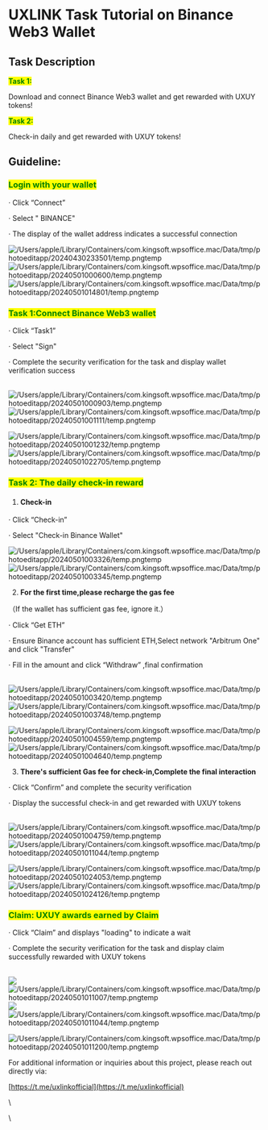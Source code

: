 # UXLINK Task Tutorial on Binance Web3 Wallet

## Task Description

<mark style="color:green;">**Task 1:**</mark>

Download and connect Binance Web3 wallet and get rewarded with UXUY tokens!

<mark style="color:green;">**Task 2:**</mark>&#x20;

Check-in daily and get rewarded with UXUY tokens!

##

## Guideline:

### <mark style="color:green;">Login with your wallet</mark>

· Click “Connect”

· Select " BINANCE"&#x20;

· The display of the wallet address indicates a successful   connection

![/Users/apple/Library/Containers/com.kingsoft.wpsoffice.mac/Data/tmp/photoeditapp/20240430233501/temp.pngtemp](https://lh7-us.googleusercontent.com/INMnLRNWXkiaKar47a65DdZuZjVZAB6vxwshx8LxzUbqRRxYNy\_W4o73uybmvRtqf0VPuVcLR1imtD96Plbc3g-jmOOhlzdsrtY8LPxzE\_kwgx1YpLHk2hXmvYWJ5Iub42HaLCi9g8MQh805sEdcdA) ![/Users/apple/Library/Containers/com.kingsoft.wpsoffice.mac/Data/tmp/photoeditapp/20240501000600/temp.pngtemp](https://lh7-us.googleusercontent.com/u3FO8fugKLOyY80wQ45UcVTLkBVk1asUS4p0FB1Pizy5bLjH9AUH9s7sARlUFmFPdxcJgbFQ\_3xyPitpAGUC92fqxEVHAjAv\_63HXURaGwIqVHnZMDcy1VN511CcoZfPKi2CzxSF2zr9P0Hs2mt3ig) ![/Users/apple/Library/Containers/com.kingsoft.wpsoffice.mac/Data/tmp/photoeditapp/20240501014801/temp.pngtemp](https://lh7-us.googleusercontent.com/boMue940sc8S5LbPvmPfgzywb0KG3YA9mOLk89bPqVd0vfeB1742p6ERzhnke9EtWuWBAtNacfZ2dej4MJV9J2N8rKUJDiIoQnbUTbhQwAzIBo0HCb73b\_lsN9AklJnv36ov7WvRls-b-rqgpoIC8Q)

###

### <mark style="color:green;">Task 1:Connect Binance Web3 wallet</mark>

· Click “Task1”

· Select "Sign"

&#x20;· Complete the security verification for the task and display wallet verification success

\
![/Users/apple/Library/Containers/com.kingsoft.wpsoffice.mac/Data/tmp/photoeditapp/20240501000903/temp.pngtemp](https://lh7-us.googleusercontent.com/jnjOrSCqaQQVZnuH6Ep5oDsFlJ-2M3rO3LH2lFBoilX7faELvWMHHx2Ob2B6Um7FFMfT6HHBBXXv3MzSON\_lEO4wjYbYdRmQkhbX11BfNb4t53z2bVMpYJSrPtOpzQcRE4FjpuI04KfTy5CHxu11oA)![/Users/apple/Library/Containers/com.kingsoft.wpsoffice.mac/Data/tmp/photoeditapp/20240501001111/temp.pngtemp](https://lh7-us.googleusercontent.com/50O3GTG3tRmwagQ-PD\_2irkDlfB3dE0hFPk0-Ucgi-fftwMXrmNO\_w\_b0k9Cl5L54Zi8z-ZZNKppmj7Zt1UddlX9pMBfj3BN89dRkiJZUkUpt8ipqOb3rQUXAIxscgH9iPwGA3IMtIir-GwtYVDGZQ)

![/Users/apple/Library/Containers/com.kingsoft.wpsoffice.mac/Data/tmp/photoeditapp/20240501001232/temp.pngtemp](https://lh7-us.googleusercontent.com/hMr5PQY-Q8DATFZFz5jXtoUHtdBo0D4hYZ6vbdpDlcmXU2qvONOQ5Ub8S86RgEyhhinuija6-O2r1vNEcB2GSzQk3cwJXLwH\_3PeZfFfYrtAshgGXNEWH170FPsexRQYGnRa7Ne2L3E0LtOsWNsJHw)![/Users/apple/Library/Containers/com.kingsoft.wpsoffice.mac/Data/tmp/photoeditapp/20240501022705/temp.pngtemp](https://lh7-us.googleusercontent.com/AdUDE8fGU60OCWinP90CVGzgQdyz-hu-bJVwh9OeJsowNyWsmp\_gu-cb-rylkxWj-xR6ACmIPYsZVEHZK-peSdb6LZcpI9OjXoxypWFGzzXAE39kE9\_OBg\_XJ729WaSuT01zu0UPnZcgXkN8x36thQ)



### <mark style="color:green;">Task 2: The daily check-in reward</mark>

1. #### **Check-in**

· Click “Check-in”

· Select "Check-in Binance Wallet"

![/Users/apple/Library/Containers/com.kingsoft.wpsoffice.mac/Data/tmp/photoeditapp/20240501003326/temp.pngtemp](https://lh7-us.googleusercontent.com/XNPInh7nVDp2hM627zDwsCJRTgBECXfEO258lB0IDSUhDPAcuyQ8ihT4iKN0U1FaeWVSm6MjyUP7q1ilNWhM2iL2cVbVWeKuChqrgdJdOLMqZLHjaF2a\_ORayUX9vxkr3yYug6zSO819uT9K5ihB6w) ![/Users/apple/Library/Containers/com.kingsoft.wpsoffice.mac/Data/tmp/photoeditapp/20240501003345/temp.pngtemp](https://lh7-us.googleusercontent.com/d76L2Drh9cv4B\_pthRblrxSTrSCmFAcayoxK2OGZFcYCmXu7ZFIQ7UT30bmHMh6xqwMqUZ3C9O8zLuqziar0Oiu\_fCbNmqmk-A8mmlZyGzEKu1go3bSu\_XqC98aB62mmAppMVLzec9PNGkCakIUqSg)



2. **For the first time,please recharge the gas fee**

&#x20;       （If the wallet has sufficient gas fee, ignore it.）

· Click “Get ETH”

· Ensure Binance account has sufficient ETH,Select  network "Arbitrum One" and click "Transfer"

· Fill in the amount and click “Withdraw” ,final confirmation

\
![/Users/apple/Library/Containers/com.kingsoft.wpsoffice.mac/Data/tmp/photoeditapp/20240501003420/temp.pngtemp](https://lh7-us.googleusercontent.com/slT6wESh4FSv729UndBtVDV3imF36no83gaPQzSarXudrJQR3-Y9ceZLW9yP5Q7Tff0BpaY42AIPF1qA6hlLM5tKNIX3cYiLCmeS\_9H6pTu2cBZeoceqwWy-Xoyf1bDFKf2hlSdxoAzXE0FZO74h4A)![/Users/apple/Library/Containers/com.kingsoft.wpsoffice.mac/Data/tmp/photoeditapp/20240501003748/temp.pngtemp](https://lh7-us.googleusercontent.com/mGCxSHzA1jnJgyvBauNufJ-MJmNeyS19hh-oNw7TfxsZ1Ol7GEwTS0nWEkOYBrKrfiTWAEZupeyazFQJDm0h2Oz2bODJHrr-xwWjMq\_Tr4MItm97Do33arE-XI6Y2f-qML4tSWvSZj6bOmtL\_3qXkw)

![/Users/apple/Library/Containers/com.kingsoft.wpsoffice.mac/Data/tmp/photoeditapp/20240501004559/temp.pngtemp](https://lh7-us.googleusercontent.com/Tpr0kHARjBM-v1p8Sxj5dcGTBXKoroA7yyOgPjmOt6xEKxvbDAOUZgq9oIC6Vck\_JftmVuI88gQYqvE3vxzH5s98\_QLN3xQ-KsSyLzY2RHmkQSjrInswDdPtIhdtwrzLmRS9pzm5x\_kihH2ZoQX07Q) ![/Users/apple/Library/Containers/com.kingsoft.wpsoffice.mac/Data/tmp/photoeditapp/20240501004640/temp.pngtemp](https://lh7-us.googleusercontent.com/D7GHJwznuCtO4bG0r2EM7gSs5RGFCzlTPNhB2uszV47Krvs-ClfOkDXFXgoKbiLNMG5aLVicV1JxiDFOKIXafxDGbPcdTV123U9bQXwnyZ0aVJ0Tck-1WF9Bbl7xaS0lDNrGdWaXrhf0v5AZUvB\_6g)



3. **There's sufficient Gas fee for check-in,Complete the final interaction**

· Click “Confirm” and complete the security verification

· Display the successful check-in and get rewarded with UXUY tokens

\
![/Users/apple/Library/Containers/com.kingsoft.wpsoffice.mac/Data/tmp/photoeditapp/20240501004759/temp.pngtemp](https://lh7-us.googleusercontent.com/BhmVi2I1pmqI-b7wcSy7ETqaFotSlnkeB3Yq0Xp1EIJYq43DIlVGfWGcciiq1xh\_D00KKx1T0KXepKmNDIHmD743AkFZ92bmygSaRsGSpkUabYxc3TTpkz6Sxf2WifWmGFuMvwusmOaKmclGXL0-SA) ![/Users/apple/Library/Containers/com.kingsoft.wpsoffice.mac/Data/tmp/photoeditapp/20240501011044/temp.pngtemp](https://lh7-us.googleusercontent.com/K1Eva-MPD619yofn8yhRnIu4RGs2fGZLzQc0BknFfj2b7qTgAMoRmunfZpEFSBdu5roW4\_Gi4oYDgxvIVpIzF7UREbfRN3RUi1mqERV-7RaF8WdjOTyk\_GiefFI714QJWR7dKRsfbRGf9FYn35GmCw)

![/Users/apple/Library/Containers/com.kingsoft.wpsoffice.mac/Data/tmp/photoeditapp/20240501024053/temp.pngtemp](https://lh7-us.googleusercontent.com/I7F44EQM4t1XHCTBL\_KARDHI1px7zczS4uXQH9pPeirO1yJq3UIT0lkRbpVQFK1TuuaCTOrov8iY5pDe3DDQcnSHX0MtrYxDF5ELExWH5TGvFlUd25l4sfW-8mWEgMSv0PXmgq0oVgwJ1kygIDpk4g) ![/Users/apple/Library/Containers/com.kingsoft.wpsoffice.mac/Data/tmp/photoeditapp/20240501024126/temp.pngtemp](https://lh7-us.googleusercontent.com/FRcbg2PXeqhpurqBVzHEHr2pCa1otcs-iu4fl4xkNcLvneAxkwlw\_4o6UqzKQynRl-dm6OoNjoHCjjuub\_ooQ6qF1K88Tfp5punJlHAPGHCKwhdAuDlv7lk9frB92ssoWxs\_LMbqGoKRNOC1fsBPXQ)



### <mark style="color:green;">Claim: UXUY awards earned by Claim</mark>

· Click “Claim” and displays "loading" to indicate a wait

· Complete the security verification for the task and display claim successfully rewarded with UXUY tokens

\
![](https://lh7-us.googleusercontent.com/zKl2UN1l9MXehiDmhPX5fnhzMDHAZXqoqT4Awu5SjmYqhlv1V6oRWnxkJtwu6hWwhMTFZjbFP77rQpJtmuqmyiE559qvqSOUgIIs2d0xKWDEkoeS8PF\_xGdsIxPYzrXlZn8Qh99dyL3-) ![/Users/apple/Library/Containers/com.kingsoft.wpsoffice.mac/Data/tmp/photoeditapp/20240501011007/temp.pngtemp](https://lh7-us.googleusercontent.com/zGmWyHFRRo-VEGOwUH0x2ZfSa2cacDZIaBQTX8mRfgO9q4uBp330qxta\_yMTBuvTu\_-xddsE1PL8ZJC4icUOKlKQv1f5n56H5R3IGFXVFO-UPabe0U4SaSYPS0AZbgH8c0tAgQK8leHBBqFIEUv3BA)![](https://lh7-us.googleusercontent.com/NTU4gR7q\_kME6sdHzdXZMhUX7lS\_tfRAgEpE35CWaWLm\_6K4JP9\_KTpPDj17NM-zLR73ozukmQLR1dbS-vGrpFlpBEGS0leup3L-Z4F8WbGE1Xf0coOuuF9Ilm7v-NWJ83fKV7\_Tmkjmv5E1P1dR1A) ![/Users/apple/Library/Containers/com.kingsoft.wpsoffice.mac/Data/tmp/photoeditapp/20240501011044/temp.pngtemp](https://lh7-us.googleusercontent.com/K1Eva-MPD619yofn8yhRnIu4RGs2fGZLzQc0BknFfj2b7qTgAMoRmunfZpEFSBdu5roW4\_Gi4oYDgxvIVpIzF7UREbfRN3RUi1mqERV-7RaF8WdjOTyk\_GiefFI714QJWR7dKRsfbRGf9FYn35GmCw)

![/Users/apple/Library/Containers/com.kingsoft.wpsoffice.mac/Data/tmp/photoeditapp/20240501011200/temp.pngtemp](https://lh7-us.googleusercontent.com/aXuaCN8C4LyqV-Auddp1vqF4jD-lKxEhMYoDC6SM2rOxFxwlBP\_WRRic744I8SpFuIs\_9\_xxhQGaaIfuPNqrLVk8EtkFbhv3hb49DwM7Llc3\_IXJbAYhOHNr56bQHCPqDt66pXe3\_Ke8ty4kjusFHQ)



For additional information or inquiries about this project, please reach out directly via:&#x20;

[https://t.me/uxlinkofficial](https://t.me/uxlinkofficial)



\




\
